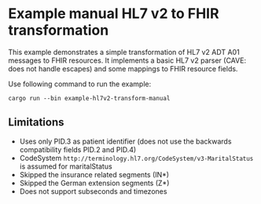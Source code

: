# Example manual HL7 v2 to FHIR transformation

This example demonstrates a simple transformation of HL7 v2 ADT A01 messages to FHIR resources.
It implements a basic HL7 v2 parser (CAVE: does not handle escapes) and some mappings to FHIR resource fields.

Use following command to run the example:
```
cargo run --bin example-hl7v2-transform-manual
```

## Limitations
* Uses only PID.3 as patient identifier (does not use the backwards compatibility fields PID.2 and PID.4)
* CodeSystem `http://terminology.hl7.org/CodeSystem/v3-MaritalStatus` is assumed for maritalStatus
* Skipped the insurance related segments (IN*)
* Skipped the German extension segments (Z*)
* Does not support subseconds and timezones